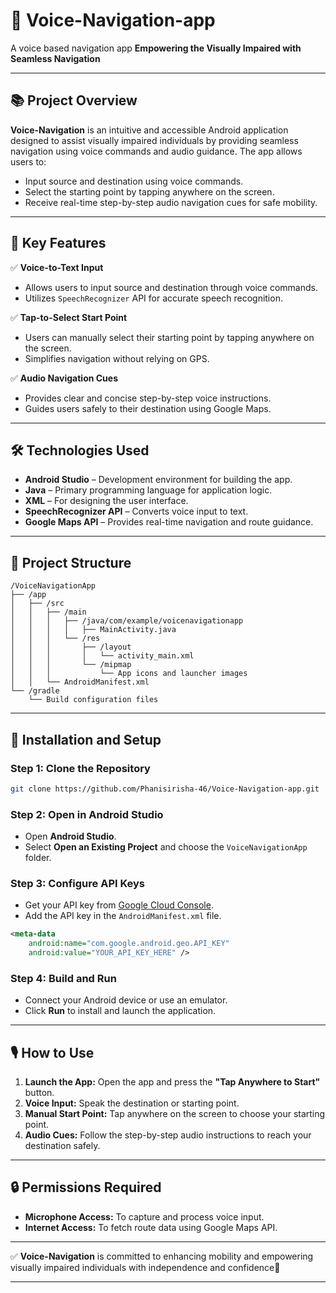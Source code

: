 # 📱 Voice-Navigation-app
A voice based navigation app
**Empowering the Visually Impaired with Seamless Navigation**  

---

## 📚 **Project Overview**  
**Voice-Navigation** is an intuitive and accessible Android application designed to assist visually impaired individuals by providing seamless navigation using voice commands and audio guidance. The app allows users to:  

- Input source and destination using voice commands.  
- Select the starting point by tapping anywhere on the screen.  
- Receive real-time step-by-step audio navigation cues for safe mobility.  

---

## 🎯 **Key Features**  

✅ **Voice-to-Text Input**  
- Allows users to input source and destination through voice commands.  
- Utilizes `SpeechRecognizer` API for accurate speech recognition.  

✅ **Tap-to-Select Start Point**  
- Users can manually select their starting point by tapping anywhere on the screen.  
- Simplifies navigation without relying on GPS.  

✅ **Audio Navigation Cues**  
- Provides clear and concise step-by-step voice instructions.  
- Guides users safely to their destination using Google Maps.  

---

## 🛠️ **Technologies Used**  

- **Android Studio** – Development environment for building the app.  
- **Java** – Primary programming language for application logic.  
- **XML** – For designing the user interface.  
- **SpeechRecognizer API** – Converts voice input to text.  
- **Google Maps API** – Provides real-time navigation and route guidance.  

---

## 📂 **Project Structure**  

```
/VoiceNavigationApp
├── /app
│   ├── /src
│   │   ├── /main
│   │   │   ├── /java/com/example/voicenavigationapp
│   │   │   │   ├── MainActivity.java
│   │   │   └── /res
│   │   │       ├── /layout
│   │   │       │   └── activity_main.xml
│   │   │       └── /mipmap
│   │   │           └── App icons and launcher images
│   │   └── AndroidManifest.xml
└── /gradle
    └── Build configuration files
```

---

## 🚀 **Installation and Setup**  

### **Step 1: Clone the Repository**  
```bash
git clone https://github.com/Phanisirisha-46/Voice-Navigation-app.git
```

### **Step 2: Open in Android Studio**  
- Open **Android Studio**.  
- Select **Open an Existing Project** and choose the `VoiceNavigationApp` folder.  

### **Step 3: Configure API Keys**  
- Get your API key from [Google Cloud Console](https://console.cloud.google.com/).  
- Add the API key in the `AndroidManifest.xml` file.  

```xml
<meta-data
    android:name="com.google.android.geo.API_KEY"
    android:value="YOUR_API_KEY_HERE" />
```

### **Step 4: Build and Run**  
- Connect your Android device or use an emulator.  
- Click **Run** to install and launch the application.  

---

## 🎙️ **How to Use**  

1. **Launch the App:** Open the app and press the **"Tap Anywhere to Start"** button.  
2. **Voice Input:** Speak the destination or starting point.  
3. **Manual Start Point:** Tap anywhere on the screen to choose your starting point.  
4. **Audio Cues:** Follow the step-by-step audio instructions to reach your destination safely.  

---

## 🔒 **Permissions Required**  

- **Microphone Access:** To capture and process voice input.  
- **Internet Access:** To fetch route data using Google Maps API.  


---

✅ **Voice-Navigation** is committed to enhancing mobility and empowering visually impaired individuals with independence and confidence🌟

---
